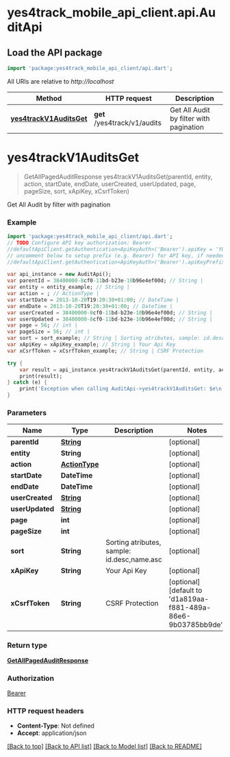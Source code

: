 # yes4track_mobile_api_client.api.AuditApi

## Load the API package
```dart
import 'package:yes4track_mobile_api_client/api.dart';
```

All URIs are relative to *http://localhost*

Method | HTTP request | Description
------------- | ------------- | -------------
[**yes4trackV1AuditsGet**](AuditApi.md#yes4trackV1AuditsGet) | **get** /yes4track/v1/audits | Get All Audit by filter with pagination


# **yes4trackV1AuditsGet**
> GetAllPagedAuditResponse yes4trackV1AuditsGet(parentId, entity, action, startDate, endDate, userCreated, userUpdated, page, pageSize, sort, xApiKey, xCsrfToken)

Get All Audit by filter with pagination

### Example 
```dart
import 'package:yes4track_mobile_api_client/api.dart';
// TODO Configure API key authorization: Bearer
//defaultApiClient.getAuthentication<ApiKeyAuth>('Bearer').apiKey = 'YOUR_API_KEY';
// uncomment below to setup prefix (e.g. Bearer) for API key, if needed
//defaultApiClient.getAuthentication<ApiKeyAuth>('Bearer').apiKeyPrefix = 'Bearer';

var api_instance = new AuditApi();
var parentId = 38400000-8cf0-11bd-b23e-10b96e4ef00d; // String | 
var entity = entity_example; // String | 
var action = ; // ActionType | 
var startDate = 2013-10-20T19:20:30+01:00; // DateTime | 
var endDate = 2013-10-20T19:20:30+01:00; // DateTime | 
var userCreated = 38400000-8cf0-11bd-b23e-10b96e4ef00d; // String | 
var userUpdated = 38400000-8cf0-11bd-b23e-10b96e4ef00d; // String | 
var page = 56; // int | 
var pageSize = 56; // int | 
var sort = sort_example; // String | Sorting atributes, sample: id.desc,name.asc
var xApiKey = xApiKey_example; // String | Your Api Key
var xCsrfToken = xCsrfToken_example; // String | CSRF Protection

try { 
    var result = api_instance.yes4trackV1AuditsGet(parentId, entity, action, startDate, endDate, userCreated, userUpdated, page, pageSize, sort, xApiKey, xCsrfToken);
    print(result);
} catch (e) {
    print('Exception when calling AuditApi->yes4trackV1AuditsGet: $e\n');
}
```

### Parameters

Name | Type | Description  | Notes
------------- | ------------- | ------------- | -------------
 **parentId** | [**String**](.md)|  | [optional] 
 **entity** | **String**|  | [optional] 
 **action** | [**ActionType**](.md)|  | [optional] 
 **startDate** | **DateTime**|  | [optional] 
 **endDate** | **DateTime**|  | [optional] 
 **userCreated** | [**String**](.md)|  | [optional] 
 **userUpdated** | [**String**](.md)|  | [optional] 
 **page** | **int**|  | [optional] 
 **pageSize** | **int**|  | [optional] 
 **sort** | **String**| Sorting atributes, sample: id.desc,name.asc | [optional] 
 **xApiKey** | **String**| Your Api Key | [optional] 
 **xCsrfToken** | **String**| CSRF Protection | [optional] [default to 'd1a819aa-f881-489a-86e6-9b03785bb9de']

### Return type

[**GetAllPagedAuditResponse**](GetAllPagedAuditResponse.md)

### Authorization

[Bearer](../README.md#Bearer)

### HTTP request headers

 - **Content-Type**: Not defined
 - **Accept**: application/json

[[Back to top]](#) [[Back to API list]](../README.md#documentation-for-api-endpoints) [[Back to Model list]](../README.md#documentation-for-models) [[Back to README]](../README.md)


